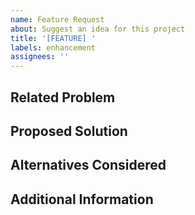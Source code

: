 ```yaml
---
name: Feature Request
about: Suggest an idea for this project
title: '[FEATURE] '
labels: enhancement
assignees: ''
---
```


## Related Problem
<!-- Is your feature request related to a problem? Please describe. -->

## Proposed Solution
<!-- A clear and concise description of what you want to happen -->

## Alternatives Considered
<!-- Alternative solutions or features you've considered -->

## Additional Information
<!-- Add any other context or screenshots about the feature request here -->
